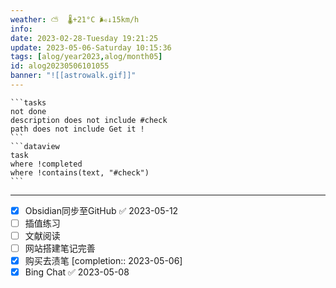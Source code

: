 ```yaml
---
weather: ⛅️  🌡️+21°C 🌬️↓15km/h
info: 
date: 2023-02-28-Tuesday 19:21:25
update: 2023-05-06-Saturday 10:15:36
tags: [alog/year2023,alog/month05]
id: alog20230506101055
banner: "![[astrowalk.gif]]"
---
```

````ad-todo
```tasks
not done
description does not include #check
path does not include Get it !
```
```dataview
task
where !completed
where !contains(text, "#check")
```
````
---

- [x] Obsidian同步至GitHub ✅ 2023-05-12
- [ ] 插值练习
- [ ] 文献阅读
- [ ] 网站搭建笔记完善
- [x] 购买去渍笔 [completion:: 2023-05-06]
- [x] Bing Chat ✅ 2023-05-08
